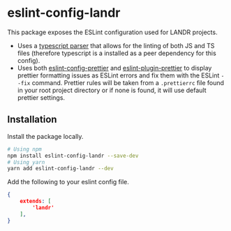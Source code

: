 # eslint-config-landr

This package exposes the ESLint configuration used for LANDR projects.

- Uses a [typescript parser](https://github.com/typescript-eslint/typescript-eslint/tree/master/packages/parser) that allows for the linting of both JS and TS files (therefore typescript is a installed as a peer dependency for this config).
- Uses both [eslint-config-prettier](https://github.com/prettier/eslint-config-prettier) and [eslint-plugin-prettier](https://github.com/prettier/eslint-plugin-prettier) to display prettier formatting issues as ESLint errors and fix them with the ESLint `--fix` command. Prettier rules will be taken from a `.prettierrc` file found in your root project directory or if none is found, it will use default prettier settings.

## Installation

Install the package locally.

```bash
# Using npm
npm install eslint-config-landr --save-dev
# Using yarn
yarn add eslint-config-landr --dev
```

Add the following to your eslint config file.

```json
{
    extends: [
        'landr'
    ],
}
```
